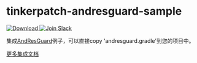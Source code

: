# tinkerpatch-andresguard-sample

[ ![Download](https://api.bintray.com/packages/simsun/maven/tinkerpatch-android-sdk/images/download.svg) ](https://bintray.com/simsun/maven/tinkerpatch-android-sdk/_latestVersion)
[![Join Slack](https://slack.tinkerpatch.com/badge.svg)](https://slack.tinkerpatch.com)

集成[AndResGuard](https://github.com/shwenzhang/AndResGuard)例子，可以直接copy 'andresguard.gradle'到您的项目中。


[更多集成文档](http://tinkerpatch.com/Docs/intro)

